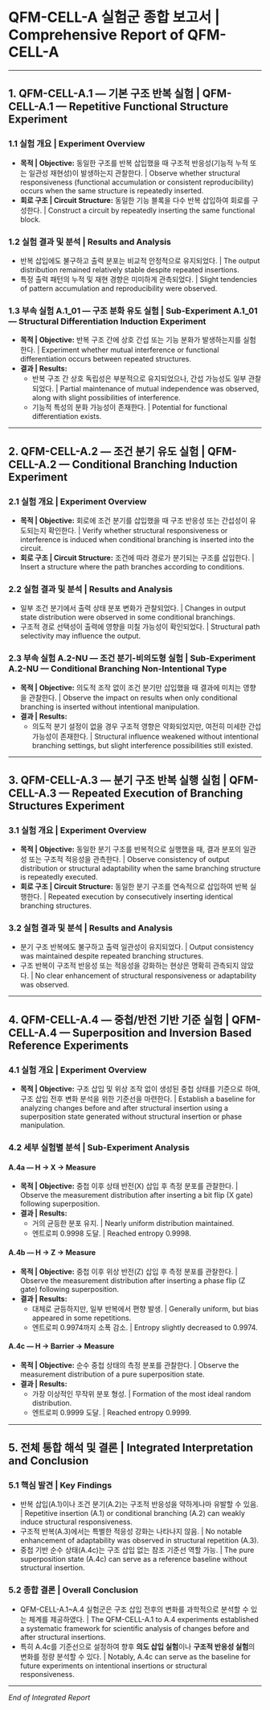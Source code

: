# QFM-CELL-A 실험군 종합 보고서 | Comprehensive Report of QFM-CELL-A

---

## 1. QFM-CELL-A.1 — 기본 구조 반복 실험 | QFM-CELL-A.1 — Repetitive Functional Structure Experiment

### 1.1 실험 개요 | Experiment Overview
- **목적 | Objective:** 동일한 구조를 반복 삽입했을 때 구조적 반응성(기능적 누적 또는 일관성 재현성)이 발생하는지 관찰한다. | Observe whether structural responsiveness (functional accumulation or consistent reproducibility) occurs when the same structure is repeatedly inserted.
- **회로 구조 | Circuit Structure:** 동일한 기능 블록을 다수 반복 삽입하여 회로를 구성한다. | Construct a circuit by repeatedly inserting the same functional block.

### 1.2 실험 결과 및 분석 | Results and Analysis
- 반복 삽입에도 불구하고 출력 분포는 비교적 안정적으로 유지되었다. | The output distribution remained relatively stable despite repeated insertions.
- 특정 출력 패턴의 누적 및 재현 경향은 미미하게 관측되었다. | Slight tendencies of pattern accumulation and reproducibility were observed.

### 1.3 부속 실험 A.1_01 — 구조 분화 유도 실험 | Sub-Experiment A.1_01 — Structural Differentiation Induction Experiment
- **목적 | Objective:** 반복 구조 간에 상호 간섭 또는 기능 분화가 발생하는지를 실험한다. | Experiment whether mutual interference or functional differentiation occurs between repeated structures.
- **결과 | Results:**
  - 반복 구조 간 상호 독립성은 부분적으로 유지되었으나, 간섭 가능성도 일부 관찰되었다. | Partial maintenance of mutual independence was observed, along with slight possibilities of interference.
  - 기능적 특성의 분화 가능성이 존재한다. | Potential for functional differentiation exists.

---

## 2. QFM-CELL-A.2 — 조건 분기 유도 실험 | QFM-CELL-A.2 — Conditional Branching Induction Experiment

### 2.1 실험 개요 | Experiment Overview
- **목적 | Objective:** 회로에 조건 분기를 삽입했을 때 구조 반응성 또는 간섭성이 유도되는지 확인한다. | Verify whether structural responsiveness or interference is induced when conditional branching is inserted into the circuit.
- **회로 구조 | Circuit Structure:** 조건에 따라 경로가 분기되는 구조를 삽입한다. | Insert a structure where the path branches according to conditions.

### 2.2 실험 결과 및 분석 | Results and Analysis
- 일부 조건 분기에서 출력 상태 분포 변화가 관찰되었다. | Changes in output state distribution were observed in some conditional branchings.
- 구조적 경로 선택성이 출력에 영향을 미칠 가능성이 확인되었다. | Structural path selectivity may influence the output.

### 2.3 부속 실험 A.2-NU — 조건 분기-비의도형 실험 | Sub-Experiment A.2-NU — Conditional Branching Non-Intentional Type
- **목적 | Objective:** 의도적 조작 없이 조건 분기만 삽입했을 때 결과에 미치는 영향을 관찰한다. | Observe the impact on results when only conditional branching is inserted without intentional manipulation.
- **결과 | Results:**
  - 의도적 분기 설정이 없을 경우 구조적 영향은 약화되었지만, 여전히 미세한 간섭 가능성이 존재한다. | Structural influence weakened without intentional branching settings, but slight interference possibilities still existed.

---

## 3. QFM-CELL-A.3 — 분기 구조 반복 실행 실험 | QFM-CELL-A.3 — Repeated Execution of Branching Structures Experiment

### 3.1 실험 개요 | Experiment Overview
- **목적 | Objective:** 동일한 분기 구조를 반복적으로 실행했을 때, 결과 분포의 일관성 또는 구조적 적응성을 관측한다. | Observe consistency of output distribution or structural adaptability when the same branching structure is repeatedly executed.
- **회로 구조 | Circuit Structure:** 동일한 분기 구조를 연속적으로 삽입하여 반복 실행한다. | Repeated execution by consecutively inserting identical branching structures.

### 3.2 실험 결과 및 분석 | Results and Analysis
- 분기 구조 반복에도 불구하고 출력 일관성이 유지되었다. | Output consistency was maintained despite repeated branching structures.
- 구조 반복이 구조적 반응성 또는 적응성을 강화하는 현상은 명확히 관측되지 않았다. | No clear enhancement of structural responsiveness or adaptability was observed.

---

## 4. QFM-CELL-A.4 — 중첩/반전 기반 기준 실험 | QFM-CELL-A.4 — Superposition and Inversion Based Reference Experiments

### 4.1 실험 개요 | Experiment Overview
- **목적 | Objective:** 구조 삽입 및 위상 조작 없이 생성된 중첩 상태를 기준으로 하여, 구조 삽입 전후 변화 분석을 위한 기준선을 마련한다. | Establish a baseline for analyzing changes before and after structural insertion using a superposition state generated without structural insertion or phase manipulation.

### 4.2 세부 실험별 분석 | Sub-Experiment Analysis

#### A.4a — H → X → Measure
- **목적 | Objective:** 중첩 이후 상태 반전(X) 삽입 후 측정 분포를 관찰한다. | Observe the measurement distribution after inserting a bit flip (X gate) following superposition.
- **결과 | Results:**
  - 거의 균등한 분포 유지. | Nearly uniform distribution maintained.
  - 엔트로피 0.9998 도달. | Reached entropy 0.9998.

#### A.4b — H → Z → Measure
- **목적 | Objective:** 중첩 이후 위상 반전(Z) 삽입 후 측정 분포를 관찰한다. | Observe the measurement distribution after inserting a phase flip (Z gate) following superposition.
- **결과 | Results:**
  - 대체로 균등하지만, 일부 반복에서 편향 발생. | Generally uniform, but bias appeared in some repetitions.
  - 엔트로피 0.9974까지 소폭 감소. | Entropy slightly decreased to 0.9974.

#### A.4c — H → Barrier → Measure
- **목적 | Objective:** 순수 중첩 상태의 측정 분포를 관찰한다. | Observe the measurement distribution of a pure superposition state.
- **결과 | Results:**
  - 가장 이상적인 무작위 분포 형성. | Formation of the most ideal random distribution.
  - 엔트로피 0.9999 도달. | Reached entropy 0.9999.

---

## 5. 전체 통합 해석 및 결론 | Integrated Interpretation and Conclusion

### 5.1 핵심 발견 | Key Findings
- 반복 삽입(A.1)이나 조건 분기(A.2)는 구조적 반응성을 약하게나마 유발할 수 있음. | Repetitive insertion (A.1) or conditional branching (A.2) can weakly induce structural responsiveness.
- 구조적 반복(A.3)에서는 특별한 적응성 강화는 나타나지 않음. | No notable enhancement of adaptability was observed in structural repetition (A.3).
- 중첩 기반 순수 상태(A.4c)는 구조 삽입 없는 참조 기준선 역할 가능. | The pure superposition state (A.4c) can serve as a reference baseline without structural insertion.

### 5.2 종합 결론 | Overall Conclusion
- QFM-CELL-A.1~A.4 실험군은 구조 삽입 전후의 변화를 과학적으로 분석할 수 있는 체계를 제공하였다. | The QFM-CELL-A.1 to A.4 experiments established a systematic framework for scientific analysis of changes before and after structural insertions.
- 특히 A.4c를 기준선으로 설정하여 향후 **의도 삽입 실험**이나 **구조적 반응성 실험**의 변화를 정량 분석할 수 있다. | Notably, A.4c can serve as the baseline for future experiments on intentional insertions or structural responsiveness.

---

*End of Integrated Report*

